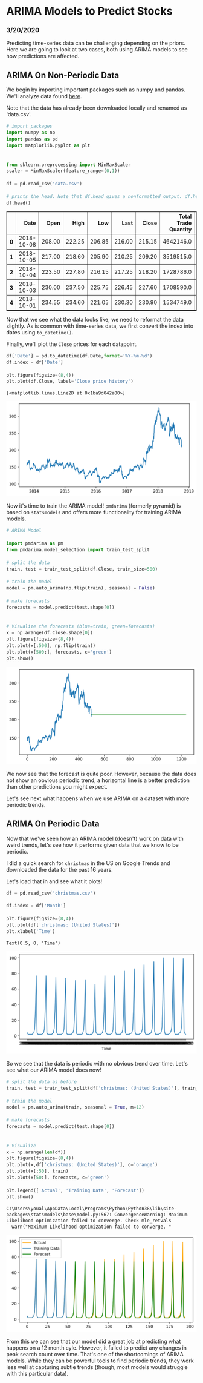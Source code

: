 # ARIMA Models to Predict Stocks

### 3/20/2020

Predicting time-series data can be challenging depending on the priors. Here we are going to look at two cases, both using ARIMA models to see how predictions are affected.


## ARIMA On Non-Periodic Data

We begin by importing important packages such as numpy and pandas. 
We'll analyze data found [here](https://www.analyticsvidhya.com/blog/2018/10/predicting-stock-price-machine-learningnd-deep-learning-techniques-python/).

Note that the data has already been downloaded locally and renamed as 'data.csv'. 



```python
# import packages
import numpy as np 
import pandas as pd 
import matplotlib.pyplot as plt 


from sklearn.preprocessing import MinMaxScaler
scaler = MinMaxScaler(feature_range=(0,1))

df = pd.read_csv('data.csv')

# prints the head. Note that df.head gives a nonformatted output. df.head() is nice and pretty
df.head()
```




<div>
<style scoped>
    .dataframe tbody tr th:only-of-type {
        vertical-align: middle;
    }

    .dataframe tbody tr th {
        vertical-align: top;
    }

    .dataframe thead th {
        text-align: right;
    }
</style>
<table border="1" class="dataframe">
  <thead>
    <tr style="text-align: right;">
      <th></th>
      <th>Date</th>
      <th>Open</th>
      <th>High</th>
      <th>Low</th>
      <th>Last</th>
      <th>Close</th>
      <th>Total Trade Quantity</th>
      <th>Turnover (Lacs)</th>
    </tr>
  </thead>
  <tbody>
    <tr>
      <th>0</th>
      <td>2018-10-08</td>
      <td>208.00</td>
      <td>222.25</td>
      <td>206.85</td>
      <td>216.00</td>
      <td>215.15</td>
      <td>4642146.0</td>
      <td>10062.83</td>
    </tr>
    <tr>
      <th>1</th>
      <td>2018-10-05</td>
      <td>217.00</td>
      <td>218.60</td>
      <td>205.90</td>
      <td>210.25</td>
      <td>209.20</td>
      <td>3519515.0</td>
      <td>7407.06</td>
    </tr>
    <tr>
      <th>2</th>
      <td>2018-10-04</td>
      <td>223.50</td>
      <td>227.80</td>
      <td>216.15</td>
      <td>217.25</td>
      <td>218.20</td>
      <td>1728786.0</td>
      <td>3815.79</td>
    </tr>
    <tr>
      <th>3</th>
      <td>2018-10-03</td>
      <td>230.00</td>
      <td>237.50</td>
      <td>225.75</td>
      <td>226.45</td>
      <td>227.60</td>
      <td>1708590.0</td>
      <td>3960.27</td>
    </tr>
    <tr>
      <th>4</th>
      <td>2018-10-01</td>
      <td>234.55</td>
      <td>234.60</td>
      <td>221.05</td>
      <td>230.30</td>
      <td>230.90</td>
      <td>1534749.0</td>
      <td>3486.05</td>
    </tr>
  </tbody>
</table>
</div>



Now that we see what the data looks like, we need to reformat the data slightly. As is common with time-series data, we first convert the index into dates using `to_datetime()`.

Finally, we'll plot the `Close` prices for each datapoint.


```python
df['Date'] = pd.to_datetime(df.Date,format='%Y-%m-%d')
df.index = df['Date']

plt.figure(figsize=(8,4))
plt.plot(df.Close, label='Close price history')
```




    [<matplotlib.lines.Line2D at 0x1ba9d042a00>]




![svg](StockMarket_files/StockMarket_4_1.svg)


Now it's time to train the ARIMA model! `pmdarima` (formerly pyramid) is based on `statsmodels` and offers more functionality for training ARIMA models.



```python
# ARIMA Model

import pmdarima as pm
from pmdarima.model_selection import train_test_split

# split the data
train, test = train_test_split(df.Close, train_size=500)

# train the model
model = pm.auto_arima(np.flip(train), seasonal = False)

# make forecasts
forecasts = model.predict(test.shape[0])


# Visualize the forecasts (blue=train, green=forecasts)
x = np.arange(df.Close.shape[0])
plt.figure(figsize=(8,4))
plt.plot(x[:500], np.flip(train))
plt.plot(x[500:], forecasts, c='green')
plt.show()

```


![svg](StockMarket_files/StockMarket_6_0.svg)


We now see that the forecast is quite poor. However, because the data does not show an obvious periodic trend, a horizontal line is a better prediction than other predictions you might expect.

Let's see next what happens when we use ARIMA on a dataset with more periodic trends.


## ARIMA On Periodic Data

Now that we've seen how an ARIMA model (doesn't) work on data with weird trends, let's see how it performs given data that we know to be periodic.


I did a quick search for `christmas` in the US on Google Trends and downloaded the data for the past 16 years.

Let's load that in and see what it plots!


```python
df = pd.read_csv('christmas.csv')

df.index = df['Month']

plt.figure(figsize=(8,4))
plt.plot(df['christmas: (United States)'])
plt.xlabel('Time')
```




    Text(0.5, 0, 'Time')




![svg](StockMarket_files/StockMarket_9_1.svg)


So we see that the data is periodic with no obvious trend over time. Let's see what our ARIMA model does now!


```python
# split the data as before
train, test = train_test_split(df['christmas: (United States)'], train_size = 50)

# train the model
model = pm.auto_arima(train, seasonal = True, m=12)

# make forecasts
forecasts = model.predict(test.shape[0])


# Visualize
x = np.arange(len(df))
plt.figure(figsize=(8,4))
plt.plot(x,df['christmas: (United States)'], c='orange')
plt.plot(x[:50], train)
plt.plot(x[50:], forecasts, c='green')

plt.legend(['Actual', 'Training Data', 'Forecast'])
plt.show()
```

    C:\Users\youal\AppData\Local\Programs\Python\Python38\lib\site-packages\statsmodels\base\model.py:567: ConvergenceWarning: Maximum Likelihood optimization failed to converge. Check mle_retvals
      warn("Maximum Likelihood optimization failed to converge. "
    


![svg](StockMarket_files/StockMarket_11_1.svg)


From this we can see that our model did a great job at predicting what happens on a 12 month cyle. However, it failed to predict any changes in peak search count over time. That's one of the shortcomings of ARIMA models. While they can be powerful tools to find periodic trends, they work less well at capturing subtle trends (though, most models would struggle with this particular data).
